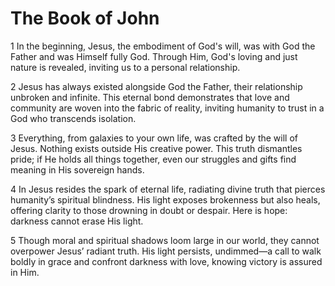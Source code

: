 # The Book of John

1 In the beginning, Jesus, the embodiment of God's will, was with God the Father and was Himself fully God. Through Him, God's loving and just nature is revealed, inviting us to a personal relationship.  

2 Jesus has always existed alongside God the Father, their relationship unbroken and infinite. This eternal bond demonstrates that love and community are woven into the fabric of reality, inviting humanity to trust in a God who transcends isolation.

3 Everything, from galaxies to your own life, was crafted by the will of Jesus. Nothing exists outside His creative power. This truth dismantles pride; if He holds all things together, even our struggles and gifts find meaning in His sovereign hands.

4 In Jesus resides the spark of eternal life, radiating divine truth that pierces humanity’s spiritual blindness. His light exposes brokenness but also heals, offering clarity to those drowning in doubt or despair. Here is hope: darkness cannot erase His light.

5 Though moral and spiritual shadows loom large in our world, they cannot overpower Jesus’ radiant truth. His light persists, undimmed—a call to walk boldly in grace and confront darkness with love, knowing victory is assured in Him.
